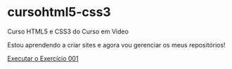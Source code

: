# cursohtml5-css3
 Curso HTML5 e CSS3 do Curso em Video

Estou aprendendo a criar sites e agora vou gerenciar 
os meus repositórios!

<a href="https://amaurigeraldes.github.io/cursohtml5-css3/exercicios/modulo01/ex001/index.html">Executar o Exercício 001</a>


